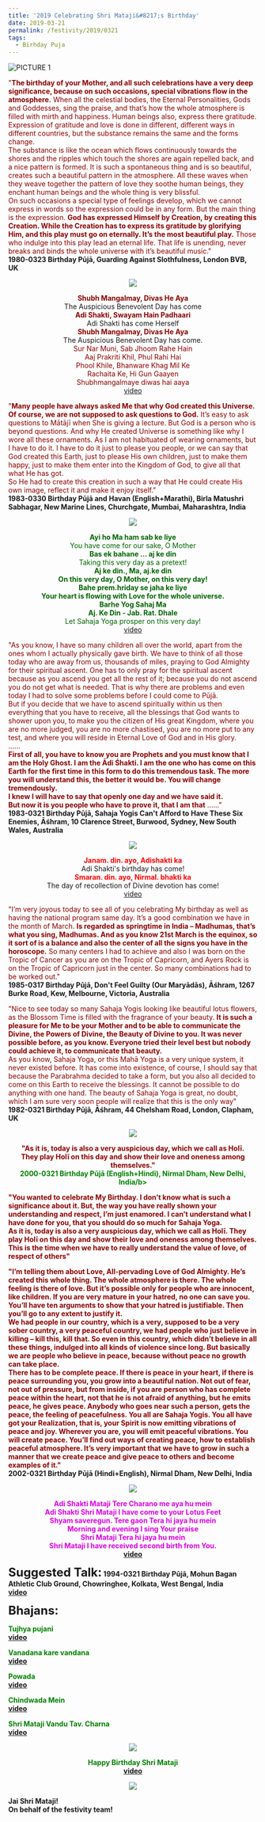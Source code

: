 ```yaml
---
title: '2019 Celebrating Shri Mataji&#8217;s Birthday'
date: 2019-03-21
permalink: /festivity/2019/0321
tags:
  - Birhday Puja
---
```


![PICTURE 1](/images/image1.png)

<p>
<font color="DarkRed">"<b>The birthday of your Mother, and all such celebrations have a very deep significance, because on such occasions, special vibrations flow in the atmosphere.</b> When all the celestial bodies, the Eternal Personalities, Gods and Goddesses, sing the praise, and that’s how the whole atmosphere is filled with mirth and happiness. Human beings also, express there gratitude. Expression of gratitude and love is done in different, different ways in different countries, but the substance remains the same and the forms change.<br>
The substance is like the ocean which flows continuously towards the shores and the ripples which touch the shores are again repelled back, and a nice pattern is formed. It is such a spontaneous thing and is so beautiful, creates such a beautiful pattern in the atmosphere. All these waves when they weave together the pattern of love they soothe human beings, they enchant human beings and the whole thing is very blissful.<br>
On such occasions a special type of feelings develop, which we cannot express in words so the expression could be in any form. But the main thing is the expression. <b>God has expressed Himself by Creation, by creating this Creation. While the Creation has to express its gratitude by glorifying Him, and this play must go on eternally. It’s the most beautiful play.</b> Those who indulge into this play lead an eternal life.
That life is unending, never breaks and binds the whole universe with it’s beautiful music."</font><br>
<b>1980-0323 Birthday Pūjā, Guarding Against Slothfulness, London BVB, UK</b>
</p>

<div style="text-align: center"><img src="/images/image136.png" /></div>

<p style="text-align:center;">
<font color="DarkRed"><b>Shubh Mangalmay, Divas He Aya</b></font><br>
The Auspicious Benevolent Day has come<br>
<font color="DarkRed"><b>Adi Shakti, Swayam Hain Padhaari</b></font><br>
Adi Shakti has come Herself<br>
<font color="DarkRed"><b>Shubh Mangalmay, Divas He Aya</b></font><br>
The Auspicious Benevolent Day has come.<br>
<font color="DarkRed">Sur Nar Muni, Sab Jhoom Rahe Hain<br>
Aaj Prakriti Khil, Phul Rahi Hai<br>
Phool Khile, Bhanware Khag Mil Ke<br>
Rachaita Ke, Hi Gun Gaayen<br>
Shubhmangalmaye diwas hai aaya</font><br>
<a href="https://www.youtube.com/watch?v=SYNRxZSzeDk">video</a>
</p>

<p>
<font color="DarkRed">"<b>Many people have always asked Me that why God created this Universe. Of course, we are not supposed to ask questions to God.</b> It’s easy to ask questions to Mātājī when She is giving a lecture. But God is a person who is beyond questions. And why He created Universe is something like why I wore all these ornaments. As I am not habituated of wearing ornaments, but I have to do it. I have to do it just to please you people, or we can say that God created this Earth, just to please His own children, just to make them happy, just to make them enter into the Kingdom of God, to give all that what He has got.<br>
So He had to create this creation in such a way that He could create His own image, reflect it and make it enjoy itself."</font><br>
<b>1983-0330 Birthday Pūjā and Havan (English+Marathi), Birla Matushri Sabhagar, New Marine Lines, Churchgate, Mumbai, Maharashtra, India</b>
</p>

<div style="text-align: center"><img src="/images/image137.png" /></div>

<p style="text-align:center;">
<font color="DarkGreen"><b>Ayi ho Ma ham sab ke liye</b><br>
You have come for our sake, O Mother<br>
<b>Bas ek bahane ... aj ke din</b><br>
Taking this very day as a pretext!<br>
<b>Aj ke din., Ma, aj.ke din<br>
On this very day, O Mother, on this very day!<br>
<b>Bahe prem.hriday se jaha ke liye</b><br>
Your heart is flowing with Love for the whole universe.<br>
<b>Barhe Yog Sahaj Ma</b><br>
Aj. Ke Din - Jab. Rat. Dhale</b><br>
Let Sahaja Yoga prosper on this very day!</font><br>
<a href="https://www.youtube.com/watch?v=O3kudRDPf-E">video</a>
</p>

<p>
<font color="DarkRed">"As you know, I have so many children all over the world, apart from the ones whom I actually physically gave birth. We have to think of all those today who are away from us, thousands of miles, praying to God Almighty for their spiritual ascent. One has to only pray for the spiritual ascent because as you ascend you get all the rest of it; because you do not ascend you do not get what is needed. That is why there are problems and even today I had to solve some problems before I could come to Pūjā.<br>
But if you decide that we have to ascend spiritually within us then everything that you have to receive, all the blessings that God wants to shower upon you, to make you the citizen of His great Kingdom, where you are no more judged, you are no more chastised, you are no more put to any test, and where you will reside in Eternal Love of God and in His glory.<br>
......<br>
<b>First of all, you have to know you are Prophets and you must know that I am the Holy Ghost. I am the Ādi Śhakti. I am the one who has come on this Earth for the first time in this form to do this tremendous task. The more you will understand this, the better it would be. You will change tremendously.<br>
I knew I will have to say that openly one day and we have said it.<br>
But now it is you people who have to prove it, that I am that</b> ......"</font><br>
<b>1983-0321 Birthday Pūjā, Sahaja Yogis Can't Afford to Have These Six Enemies, Āśhram, 10 Clarence Street, Burwood, Sydney, New South Wales, Australia</b>
</p>

<div style="text-align: center"><img src="/images/image138.png" /></div>

<p style="text-align:center;">
<font color="Red"><b>Janam. din. ayo, Adishakti ka</b></font><br>
Adi Shakti's birthday has come!<br>
<font color="Red"><b>Smaran. din. ayo, Nirmal. bhakti ka</b></font><br>
The day of recollection of Divine devotion has come!<br>
<a href="https://www.youtube.com/watch?v=4GAqyLEuQ24&feature=youtu.be">video</a>
</p>

<p>
<font color="DarkRed">"I’m very joyous today to see all of you celebrating My birthday as well as having the national program same day. It’s a good combination we have in the month of March. <b>Is regarded as springtime in India – Madhumas, that’s what you sing, Madhumas. And as you know 21st March is the equinox, so it sort of is a balance and also the center of all the signs you have in the horoscope.</b> So many centers I had to achieve and also I was born on the Tropic of Cancer as you are on the Tropic of Capricorn, and Ayers Rock is on the Tropic of Capricorn just in the center. So many combinations had to be worked out."</font><br>
<b>1985-0317 Birthday Pūjā, Don't Feel Guilty (Our Maryādās), Āśhram, 1267 Burke Road, Kew, Melbourne, Victoria, Australia</b>
</p>

<p>
<font color="DarkRed">"Nice to see today so many Sahaja Yogis looking like beautiful lotus flowers, as the Blossom Time is filled with the fragrance of your beauty. <b>It is such a pleasure for Me to be your Mother and to be able to communicate the Divine, the Powers of Divine, the Beauty of Divine to you. It was never possible before, as you know. Everyone tried their level best but nobody could achieve it, to communicate that beauty.</b><br>
As you know, Sahaja Yoga, or this Mahā Yoga is a very unique system, it never existed before. It has come into existence, of course, I should say that because the Parabrahma decided to take a form, but you also all decided to come on this Earth to receive the blessings. It cannot be possible to do anything with one hand. The beauty of Sahaja Yoga is great, no doubt, which I am sure very soon people will realize that this is the only way"</font><br>
<b>1982-0321 Birthday Pūjā, Āśhram, 44 Chelsham Road, London, Clapham, UK</b>
</p>

<div style="text-align: center"><img src="/images/image139.png" /></div>

<p style="color:green; text-align:center;">
<font color="DarkRed"><b>"As it is, today is also a very auspicious day, which we call as Holī.<br>
They play Holī on this day and show their love and oneness among themselves."</b></font><br>
<b>2000-0321 Birthday Pūjā (English+Hindi), Nirmal Dham, New Delhi, India/b><br>
</p>

<p>
<font color="DarkRed">"<b>You wanted to celebrate My Birthday. I don’t know what is such a significance about it. But, the way you have really shown your understanding and respect, I’m just enamored.</b> I can’t understand what I have done for you, that you should do so much for Sahaja Yoga.<br>
As it is, today is also a very auspicious day, which we call as Holī. They play Holī on this day and show their love and oneness among themselves. This is the time when we have to really understand the value of love, of respect of others"</font><br>
<b></b>
</p>

<p>
<font color="DarkRed">"<b>I’m telling them about Love, All-pervading Love of God Almighty. He’s created this whole thing. The whole atmosphere is there. The whole feeling is there of love.</b> But it’s possible only for people who are innocent, like children. If you are very mature in your hatred, no one can save you. You’ll have ten arguments to show that your hatred is justifiable. Then you’ll go to any extent to justify it.<br>
We had people in our country, which is a very, supposed to be a very sober country, a very peaceful country, we had people who just believe in killing – kill this, kill that. So even in this country, which didn’t believe in all these things, indulged into all kinds of violence since long. But basically we are people who believe in peace, because without peace no growth can take place.<br>
There has to be complete peace. <b>If there is peace in your heart, if there is peace surrounding you, you grow into a beautiful nation. Not out of fear, not out of pressure, but from inside, if you are person who has complete peace within the heart, not that he is not afraid of anything, but he emits peace, he gives peace. Anybody who goes near such a person, gets the peace, the feeling of peacefulness.</b>
You all are Sahaja Yogis. You all have got your Realization, that is, your Spirit is now emitting vibrations of peace and joy. Wherever you are, you will emit peaceful vibrations. You will create peace. You’ll find out ways of creating peace, how to establish peaceful atmosphere. It’s very important that we have to grow in such a manner that we create peace and give peace to others and become examples of it."</font><br>
<b>2002-0321 Birthday Pūjā (Hindi+English), Nirmal Dham, New Delhi, India</b>
</p>

<div style="text-align: center"><img src="/images/image140.png" /></div>

<p style="text-align:center;">
<font color="DarkGren"><b>Adi Shakti Mataji Tere Charano me aya hu mein</b><br>
Adi Shakti Shri Mataji I have come to your Lotus Feet<br>
<b>Shyam saveregun. Tere gaon Tera hi jaya hu mein</b><br>
Morning and evening I sing Your praise<br>
<b>Shri Mataji Tera hi jaya hu mein</b><br>
Shri Mataji I have received second birth from You.</font><br>
<a href="https://www.youtube.com/watch?v=L1wSDCxZKS0">video</a>
</p>

<font size="+2"><b>Suggested Talk:</b></font> 1994-0321 Birthday Pūjā, Mohun Bagan Athletic Club Ground, Chowringhee, Kolkata, West Bengal, India<br><a href="https://www.youtube.com/watch?time_continue=6&v=mGqHTuw--Do"> video</a><br>

<font size="+2"><b>Bhajans:</b></font>

<p>
<font color="green"><b>Tujhya pujani</b></font><br>
<a href="https://www.youtube.com/watch?v=iJiGVlWeUlA"> video</a><br>
</p>

<p>
<font color="green"><b>Vanadana kare vandana</b></font><br>
<a href="https://www.youtube.com/watch?v=5cvyH3ZkXJQ">video</a>
</p>

<p>
<font color="green"><b>Powada</b></font><br>
<a href="https://www.youtube.com/watch?v=vTeBPNpyDmM">video</a>
</p>
 
<p>
<font color="green"><b>Chindwada Mein</b></font><br>
<a href="https://www.youtube.com/watch?v=zYUo0DT9z3s">video</a> 
</p>
<p>
<font color="green"><b>Shri Mataji Vandu Tav. Charna</b></font><br>
<a href="https://www.youtube.com/watch?v=gO8ITyclHVE">video</a> 
</p>

<div style="text-align: center"><img src="/images/image141.png" /></div>

<p style="color:green; text-align:center;">
<b>Happy Birthday Shri Mataji</b><br>
<a href="https://www.youtube.com/watch?v=qHt7_SEvKco">video</a>
</p>

<div style="text-align: center"><img src="/images/image161.png" /></div>

Jai Shri Mataji!<br>
On behalf of the festivity team!